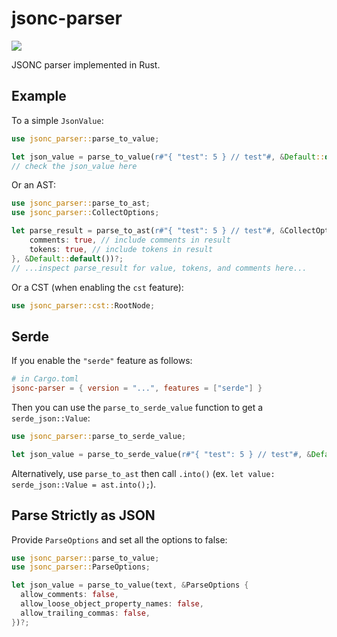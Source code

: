 # jsonc-parser

[![](https://img.shields.io/crates/v/jsonc-parser.svg)](https://crates.io/crates/jsonc-parser)

JSONC parser implemented in Rust.

## Example

To a simple `JsonValue`:

```rs
use jsonc_parser::parse_to_value;

let json_value = parse_to_value(r#"{ "test": 5 } // test"#, &Default::default())?;
// check the json_value here
```

Or an AST:

```rs
use jsonc_parser::parse_to_ast;
use jsonc_parser::CollectOptions;

let parse_result = parse_to_ast(r#"{ "test": 5 } // test"#, &CollectOptions {
    comments: true, // include comments in result
    tokens: true, // include tokens in result
}, &Default::default())?;
// ...inspect parse_result for value, tokens, and comments here...
```

Or a CST (when enabling the `cst` feature):

```rs
use jsonc_parser::cst::RootNode;
```

## Serde

If you enable the `"serde"` feature as follows:

```toml
# in Cargo.toml
jsonc-parser = { version = "...", features = ["serde"] }
```

Then you can use the `parse_to_serde_value` function to get a `serde_json::Value`:

```rs
use jsonc_parser::parse_to_serde_value;

let json_value = parse_to_serde_value(r#"{ "test": 5 } // test"#, &Default::default())?;
```

Alternatively, use `parse_to_ast` then call `.into()` (ex. `let value: serde_json::Value = ast.into();`).

## Parse Strictly as JSON

Provide `ParseOptions` and set all the options to false:

```rs
use jsonc_parser::parse_to_value;
use jsonc_parser::ParseOptions;

let json_value = parse_to_value(text, &ParseOptions {
  allow_comments: false,
  allow_loose_object_property_names: false,
  allow_trailing_commas: false,
})?;
```
